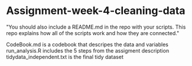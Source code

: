# Assignment-week-4-cleaning-data

"You should also include a README.md in the repo with your scripts. This repo explains how all of the scripts work and how they are connected."

CodeBook.md is a codebook that descripes the data and variables
run_analysis.R includes the 5 steps from the assigment description 
tidydata_independent.txt is the final tidy dataset
